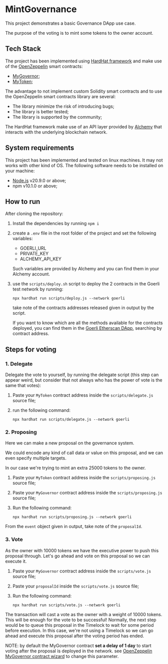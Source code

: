 # MintGovernance

This project demonstrates a basic Governance DApp use case.

The purpose of the voting is to mint some tokens to the owner account.

## Tech Stack
The project has been implemented using [HardHat framework](https://hardhat.org/) and make use of the [OpenZeppelin](https://www.openzeppelin.com/) smart contracts:

* [MyGovernor](https://wizard.openzeppelin.com/#governor);
* [MyToken](https://wizard.openzeppelin.com/#erc20);

The advantage to not implement custom Solidity smart contracts and to use the OpenZeppelin smart contracts library are several:

* The library minimize the risk of introducing bugs;
* The library is better tested;
* The library is supported by the community;

The HardHat framework make use of an API layer provided by [Alchemy](https://www.alchemy.com/) that interacts with the underlying blockchain network.


## System requirements
This project has been implemented and tested on linux machines. It may not works with other kind of OS. The following software needs to be installed on your machine:

* [Node.js](https://nodejs.org/en) v20.9.0 or above;
* npm v10.1.0 or above;

## How to run
After cloning the repository:
1. Install the dependencies by running `npm i`
2. create a `.env` file in the root folder of the project and set the following variables:
    * GOERLI_URL
    * PRIVATE_KEY
    * ALCHEMY_API_KEY

    Such variables are provided by Alchemy and you can find them in your Alchemy account.
3. use the `scripts/deploy.sh` script to deploy the 2 contracts in the Goerli test network by running:

    ```shell
    npx hardhat run scripts/deploy.js --network goerli
    ```
    take note of the contracts addresses released given in output by the script.

    If you want to know which are all the methods available for the contracts deployed, you can find them in the [Goerli Etherscan DApp](https://goerli.etherscan.io/),
    searching by contract address.

## Steps for voting

### 1. Delegate
Delegate the vote to yourself, by running the delegate script (this step can appear weird, but consider that not always who has the power of vote is the same that votes):

1. Paste your `MyToken` contract address inside the `scripts/delegate.js` source file;
2. run the following command:

    ```shell
    npx hardhat run scripts/delegate.js --network goerli
    ```
### 2. Proposing
Here  we can make a new proposal on the governance system.

We could encode any kind of call data or value on this proposal, and we can even specify multiple targets. 

In our case we're trying to mint an extra 25000 tokens to the owner.

1. Paste your `MyToken` contract address inside the `scripts/proposing.js` source file;
2. Paste your `MyGovernor` contract address inside the `scripts/proposing.js` source file;
3. Run the following command:

    ```shell
    npx hardhat run scripts/proposing.js --network goerli
    ```
From the `event` object given in output, take note of the `proposalId`.

### 3. Vote
As the owner with 10000 tokens we have the executive power to push this proposal through. Let's go ahead and vote on this proposal so we can execute it.

1. Paste your `MyGovernor` contract address inside the `scripts/vote.js` source file;
2. Paste your `proposalId` inside the `scripts/vote.js` source file;
3. Run the following command: 

    ```shell
    npx hardhat run scripts/vote.js --network goerli
    ```

The transaction will cast a vote as the owner with a weight of 10000 tokens. This will be enough for the vote to be successful! Normally, the next step would be to queue this proposal in the Timelock to wait for some period before execution. In this case, we're not using a Timelock so we can go ahead and execute this proposal after the voting period has ended.

NOTE: by default the MyGovernor contract **set a delay of 1 day** to start voting after the proposal is deployed in the network. see [OpenZeppelin MyGovernor contract wizard](https://wizard.openzeppelin.com/#governor) to change this parameter.